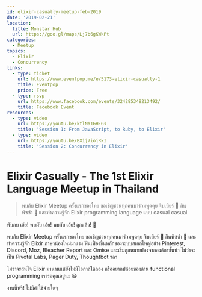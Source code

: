 ```yaml
---
id: elixir-casually-meetup-feb-2019
date: '2019-02-21'
location:
  title: Monstar Hub
  url: https://goo.gl/maps/Lj7b6gKWkPt
categories:
  - Meetup
topics:
  - Elixir
  - Concurrency
links:
  - type: ticket
    url: https://www.eventpop.me/e/5173-elixir-casually-1
    title: Eventpop
    price: Free
  - type: rsvp
    url: https://www.facebook.com/events/324285348213492/
    title: Facebook Event
resources:
  - type: video
    url: https://youtu.be/ktlNa1GH-Gs
    title: 'Session 1: From JavaScript, to Ruby, to Elixir'
  - type: video
    url: https://youtu.be/BXij7iojRkI
    title: 'Session 2: Concurrency in Elixir'
---
```

# Elixir Casually - The 1st Elixir Language Meetup in Thailand

> พบกับ Elixir Meetup ครั้งแรกของไทย ขอเชิญชวนทุกคนมาร่วมพูดคุย จิบเบียร์ 🍻 กินพิซซ่า 🍕 และทำความรู้จัก Elixir programming language แบบ casual casual

พับกบ เอ้ย!
พบผับ เอ้ย!
พบกับ เอ้ย!
ถูกแล้ว! 🐸

พบกับ Elixir Meetup ครั้งแรกของไทย ขอเชิญชวนทุกคนมาร่วมพูดคุย จิบเบียร์ 🍻 กินพิซซ่า 🍕 และทำความรู้จัก Elixir ภาษาน้องใหม่มาแรง ฟันเฟืองชิ้นหลักของระบบสเกลใหญ่อย่าง Pinterest, Discord, Moz, Bleacher Report และ Omise และเริ่มถูกหมายปองจากองค์กรชั้นนำ ไม่ว่าจะเป็น Pivotal Labs, Pager Duty, Thoughtbot ฯลฯ

ไม่ว่าจะสนใจ Elixir มานานแต่ยังไม่มีโอกาสได้ลอง หรืออยากปล่อยของด้าน functional programming เรารอคุณอยู่นะ 😆

งานนี้ฟรี! ไม่มีค่าใช้จ่ายใดๆ
